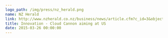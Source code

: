 ```yaml
---
logo_path: /img/press/nz_herald.png
name: NZ Herald
link: http://www.nzherald.co.nz/business/news/article.cfm?c_id=3&objectid=11423457
title: Innovation - Cloud Cannon aiming at US
date: 2015-03-26 00:00:00
---
```

